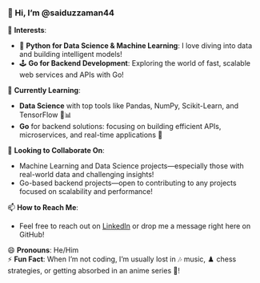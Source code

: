### 👋 Hi, I’m @saiduzzaman44

👀 **Interests**:  
- 🐍 **Python for Data Science & Machine Learning**: I love diving into data and building intelligent models!  
- 🕹️ **Go for Backend Development**: Exploring the world of fast, scalable web services and APIs with Go!  

🌱 **Currently Learning**:  
- **Data Science** with top tools like Pandas, NumPy, Scikit-Learn, and TensorFlow 🧠📊  
- **Go** for backend solutions: focusing on building efficient APIs, microservices, and real-time applications 🚀  

💞️ **Looking to Collaborate On**:  
- Machine Learning and Data Science projects—especially those with real-world data and challenging insights!  
- Go-based backend projects—open to contributing to any projects focused on scalability and performance!

📫 **How to Reach Me**:  
- Feel free to reach out on [LinkedIn](https://www.linkedin.com/in/saiduzzaman44) or drop me a message right here on GitHub!

😄 **Pronouns**: He/Him  
⚡ **Fun Fact**: When I’m not coding, I’m usually lost in 🎶 music, ♟️ chess strategies, or getting absorbed in an anime series 🎌!
